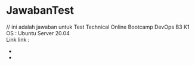 # JawabanTest
// ini adalah jawaban untuk Test Technical Online Bootcamp DevOps B3 K1 <br>
OS        : Ubuntu Server 20.04 <br>
Link link : <br>
- <br>
- <br>
